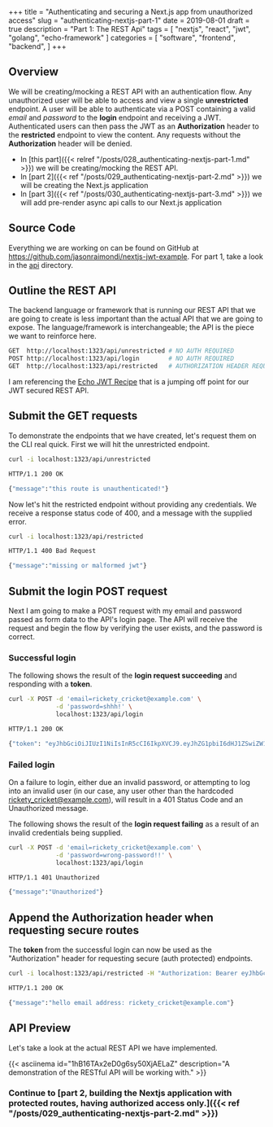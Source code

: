 +++
title = "Authenticating and securing a Next.js app from unauthorized access"
slug = "authenticating-nextjs-part-1"
date = 2019-08-01
draft = true
description = "Part 1: The REST Api"
tags = [
    "nextjs",
    "react",
    "jwt",
    "golang",
    "echo-framework"
]
categories = [
    "software",
    "frontend",
    "backend",
]
+++

## Overview

We will be creating/mocking a REST API with an authentication flow. Any unauthorized user will be able to access and view a single **unrestricted** endpoint. A user will be able to authenticate via a POST containing a valid _email_ and _password_ to the **login** endpoint and receiving a JWT. Authenticated users can then pass the JWT as an **Authorization** header to the **restricted** endpoint to view the content. Any requests without the **Authorization** header will be denied.

* In [this part]({{< relref "/posts/028_authenticating-nextjs-part-1.md" >}}) we will be creating/mocking the REST API.
* In [part 2]({{< ref "/posts/029_authenticating-nextjs-part-2.md" >}}) we will be creating the Next.js application
* In [part 3]({{< ref "/posts/030_authenticating-nextjs-part-3.md" >}}) we will add pre-render async api calls to our Next.js application

## Source Code

Everything we are working on can be found on GitHub at https://github.com/jasonraimondi/nextjs-jwt-example. For part 1, take a look in the [api](https://github.com/jasonraimondi/nextjs-jwt-example/tree/master/api) directory.

## Outline the REST API

The backend language or framework that is running our REST API that we are going to create is less important than the actual API that we are going to expose. The language/framework is interchangeable; the API is the piece we want to reinforce here.

```bash
GET  http://localhost:1323/api/unrestricted # NO AUTH REQUIRED
POST http://localhost:1323/api/login        # NO AUTH REQUIRED
GET  http://localhost:1323/api/restricted   # AUTHORIZATION HEADER REQUIRED 
```

I am referencing the [Echo JWT Recipe](https://echo.labstack.com/cookbook/jwt) that is a jumping off point for our JWT secured REST API.

## Submit the GET requests

To demonstrate the endpoints that we have created, let's request them on the CLI real quick. First we will hit the unrestricted endpoint. 

```bash
curl -i localhost:1323/api/unrestricted

HTTP/1.1 200 OK

{"message":"this route is unauthenticated!"}
```

Now let's hit the restricted endpoint without providing any credentials. We receive a response status code of 400, and a message with the supplied error.

```bash
curl -i localhost:1323/api/restricted

HTTP/1.1 400 Bad Request

{"message":"missing or malformed jwt"}
```

## Submit the login POST request

Next I am going to make a POST request with my email and password passed as form data to the API's login page. The API will receive the request and begin the flow by verifying the user exists, and the password is correct. 

### Successful login

The following shows the result of the **login request succeeding** and responding with a **token**.

```bash
curl -X POST -d 'email=rickety_cricket@example.com' \
             -d 'password=shhh!' \
             localhost:1323/api/login

HTTP/1.1 200 OK

{"token": "eyJhbGciOiJIUzI1NiIsInR5cCI6IkpXVCJ9.eyJhZG1pbiI6dHJ1ZSwiZW1haWwiOiJyaWNrZXR5X2NyaWNrZXRAZXhhbXBsZS5jb20iLCJleHAiOjE1NjUxOTkzNzl9.BUSk39ZXXAUU6-L0sa3tlH_6vNnKIPWKoclOI1u85TA"}
```

### Failed login

On a failure to login, either due an invalid password, or attempting to log into an invalid user (in our case, any user other than the hardcoded rickety_cricket@example.com), will result in a 401 Status Code and an Unauthorized message. 

The following shows the result of the **login request failing** as a result of an invalid credentials being supplied.

```bash
curl -X POST -d 'email=rickety_cricket@example.com' \
             -d 'password=wrong-password!!' \
             localhost:1323/api/login

HTTP/1.1 401 Unauthorized

{"message":"Unauthorized"}
```

## Append the Authorization header when requesting secure routes

The **token** from the successful login can now be used as the "Authorization" header for requesting secure (auth protected) endpoints.

```bash
curl -i localhost:1323/api/restricted -H "Authorization: Bearer eyJhbGciOiJIUzI1NiIsInR5cCI6IkpXVCJ9.eyJhZG1pbiI6dHJ1ZSwiZW1haWwiOiJyaWNrZXR5X2NyaWNrZXRAZXhhbXBsZS5jb20iLCJleHAiOjE1NjUxOTkzNzl9.BUSk39ZXXAUU6-L0sa3tlH_6vNnKIPWKoclOI1u85TA"

HTTP/1.1 200 OK

{"message":"hello email address: rickety_cricket@example.com"}
```

## API Preview

Let's take a look at the actual REST API we have implemented. 

{{< asciinema id="1hB16TAx2eD0g6sy50XjAELaZ" description="A demonstration of the RESTful API will be working with." >}}

### Continue to [part 2, building the Nextjs application with protected routes, having authorized access only.]({{< ref "/posts/029_authenticating-nextjs-part-2.md" >}})

